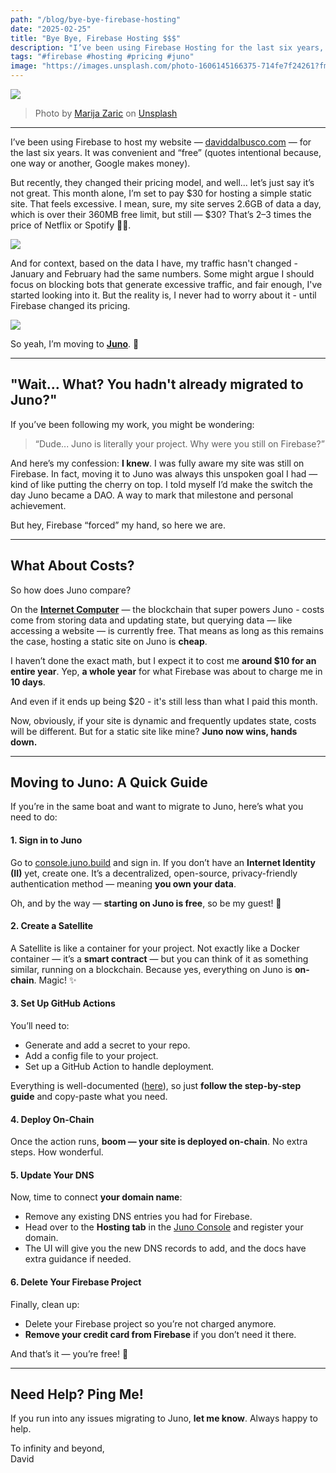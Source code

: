 ```yaml
---
path: "/blog/bye-bye-firebase-hosting"
date: "2025-02-25"
title: "Bye Bye, Firebase Hosting $$$"
description: "I’ve been using Firebase Hosting for the last six years, but the new pricing changes have pushed me away."
tags: "#firebase #hosting #pricing #juno"
image: "https://images.unsplash.com/photo-1606145166375-714fe7f24261?fm=jpg&q=80&w=1080&ixlib=rb-4.0.3&ixid=M3wxMjA3fDB8MHxwaG90by1wYWdlfHx8fGVufDB8fHx8fA%3D%3D"
---
```


![](https://cdn-images-1.medium.com/max/1600/1*rkJkG5mkhIDjcJrCR1fivQ.jpeg)

> Photo by [Marija Zaric](https://unsplash.com/fr/@simplicity?utm_content=creditCopyText&utm_medium=referral&utm_source=unsplash) on [Unsplash](https://unsplash.com/fr/photos/blanc-et-noir-je-taime-impression-sur-mur-en-beton-gris-q73jLftKN-A?utm_content=creditCopyText&utm_medium=referral&utm_source=unsplash)

---

I’ve been using Firebase to host my website — [daviddalbusco.com](https://daviddalbusco.com/) — for the last six years. It was convenient and “free” (quotes intentional because, one way or another, Google makes money).

But recently, they changed their pricing model, and well... let’s just say it’s not great. This month alone, I’m set to pay $30 for hosting a simple static site. That feels excessive. I mean, sure, my site serves 2.6GB of data a day, which is over their 360MB free limit, but still — $30? That’s 2–3 times the price of Netflix or Spotify 🤷‍♂️.

![](https://cdn-images-1.medium.com/max/1600/1*tvNeqm3X1W0YHGt8tOX3tA.png)

And for context, based on the data I have, my traffic hasn't changed - January and February had the same numbers. Some might argue I should focus on blocking bots that generate excessive traffic, and fair enough, I've started looking into it. But the reality is, I never had to worry about it - until Firebase changed its pricing.

![](https://cdn-images-1.medium.com/max/1600/1*pWv3bYVG7HYNrzG2nt-YEQ.png)

So yeah, I’m moving to [**Juno**](https://juno.build/). 🚀

---

## "Wait… What? You hadn't already migrated to Juno?"

If you’ve been following my work, you might be wondering:

> “Dude... Juno is literally your project. Why were you still on Firebase?”

And here’s my confession: **I knew**. I was fully aware my site was still on Firebase. In fact, moving it to Juno was always this unspoken goal I had — kind of like putting the cherry on top. I told myself I’d make the switch the day Juno became a DAO. A way to mark that milestone and personal achievement.

But hey, Firebase “forced” my hand, so here we are.

---

## What About Costs?

So how does Juno compare?

On the **[Internet Computer](https://internetcomputer.org/)** — the blockchain that super powers Juno - costs come from storing data and updating state, but querying data — like accessing a website — is currently free. That means as long as this remains the case, hosting a static site on Juno is **cheap**.

I haven’t done the exact math, but I expect it to cost me **around $10 for an entire year**. Yep, **a whole year** for what Firebase was about to charge me in **10 days**.

And even if it ends up being $20 - it's still less than what I paid this month.

Now, obviously, if your site is dynamic and frequently updates state, costs will be different. But for a static site like mine? **Juno now wins, hands down.**

---

## Moving to Juno: A Quick Guide

If you’re in the same boat and want to migrate to Juno, here’s what you need to do:

#### 1. Sign in to Juno

Go to [console.juno.build](https://console.juno.build) and sign in. If you don’t have an **Internet Identity (II)** yet, create one. It’s a decentralized, open-source, privacy-friendly authentication method — meaning **you own your data**.

Oh, and by the way — **starting on Juno is free**, so be my guest! 🎉

#### 2. Create a Satellite

A Satellite is like a container for your project. Not exactly like a Docker container — it’s a **smart contract** — but you can think of it as something similar, running on a blockchain. Because yes, everything on Juno is **on-chain**. Magic! ✨

#### 3. Set Up GitHub Actions

You’ll need to:

- Generate and add a secret to your repo.
- Add a config file to your project.
- Set up a GitHub Action to handle deployment.

Everything is well-documented ([here](https://juno.build/docs/guides/github-actions)), so just **follow the step-by-step guide** and copy-paste what you need.

#### 4. Deploy On-Chain

Once the action runs, **boom — your site is deployed on-chain**. No extra steps. How wonderful.

#### 5. Update Your DNS

Now, time to connect **your domain name**:

- Remove any existing DNS entries you had for Firebase.
- Head over to the **Hosting tab** in the [Juno Console](https://console.juno.build/) and register your domain.
- The UI will give you the new DNS records to add, and the docs have extra guidance if needed.

#### 6. Delete Your Firebase Project

Finally, clean up:

- Delete your Firebase project so you’re not charged anymore.
- **Remove your credit card from Firebase** if you don’t need it there.

And that’s it — you’re free! 🚀

---

## Need Help? Ping Me!

If you run into any issues migrating to Juno, **let me know**. Always happy to help.

To infinity and beyond,  
David
